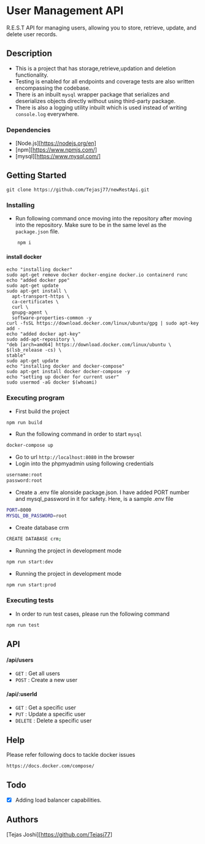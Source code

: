 # User Management API

R.E.S.T API for managing users, allowing you to store, retrieve, update, and delete user records.

## Description

- This is a project that has storage,retrieve,updation and deletion functionality.
- Testing is enabled for all endpoints and coverage tests are also written encompassing the codebase.
- There is an inbuilt `mysql` wrapper package that serializes and deserializes objects directly without using third-party package.
- There is also a logging utility inbuilt which is used instead of writing `console.log` everywhere.

### Dependencies

- [Node.js][https://nodejs.org/en]
- [npm][https://www.npmjs.com/]
- [mysql][https://www.mysql.com/]

## Getting Started

    git clone https://github.com/Tejasj77/newRestApi.git

### Installing

- Run following command once moving into the repository after moving into the repository. Make sure to be in the same level as the `package.json` file.

```bash
    npm i
```

#### install docker

    echo "installing docker"
    sudo apt-get remove docker docker-engine docker.io containerd runc
    echo "added docker ppe"
    sudo apt-get update
    sudo apt-get install \
      apt-transport-https \
      ca-certificates \
      curl \
      gnupg-agent \
      software-properties-common -y
    curl -fsSL https://download.docker.com/linux/ubuntu/gpg | sudo apt-key add -
    echo "added docker apt-key"
    sudo add-apt-repository \
    "deb [arch=amd64] https://download.docker.com/linux/ubuntu \
    $(lsb_release -cs) \
    stable"
    sudo apt-get update
    echo "installing docker and docker-compose"
    sudo apt-get install docker docker-compose -y
    echo "setting up docker for current user"
    sudo usermod -aG docker $(whoami)

### Executing program

- First build the project

```bash
npm run build
```

- Run the following command in order to start `mysql`

```bash
docker-compose up
```

- Go to url `http://localhost:8080` in the browser
- Login into the phpmyadmin using following credentials

```bash
username:root
password:root
```

- Create a .env file alonside package.json. I have added PORT number and mysql_password in it for safety. Here, is a sample .env file

```bash
PORT=8000
MYSQL_DB_PASSWORD=root
```

- Create database crm

```bash
CREATE DATABASE crm;
```

- Running the project in development mode

```bash
npm run start:dev
```

- Running the project in development mode

```bash
npm run start:prod
```

### Executing tests

- In order to run test cases, please run the following command

```bash
npm run test
```

## API

#### /api/users

- `GET` : Get all users
- `POST` : Create a new user

#### /api/:userId

- `GET` : Get a specific user
- `PUT` : Update a specific user
- `DELETE` : Delete a specific user

## Help

Please refer following docs to tackle docker issues

```bash
https://docs.docker.com/compose/
```

## Todo

- [x] Adding load balancer capabilities.

## Authors

[Tejas Joshi][https://github.com/Tejasj77]
